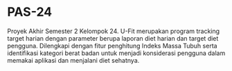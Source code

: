 # PAS-24
Proyek Akhir Semester 2 Kelompok 24. U-Fit merupakan program tracking target harian dengan parameter berupa laporan diet harian dan target diet pengguna. Dilengkapi dengan fitur penghitung Indeks Massa Tubuh serta identifikasi kategori berat badan untuk menjadi konsiderasi pengguna dalam memakai aplikasi dan menjalani diet sehatnya.
